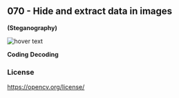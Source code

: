 <h2>070 - Hide and extract data in images</h2>
<b>(Steganography)</b>
<p></p>
<img src="https://img.shields.io/badge/C++-17 | opencv-blue" title="hover text">
<p></p>



<b>Coding</b>
<b>Decoding</b>

<h3>License</h3>
<p><a href="https://opencv.org/license/">https://opencv.org/license/</a></p>
